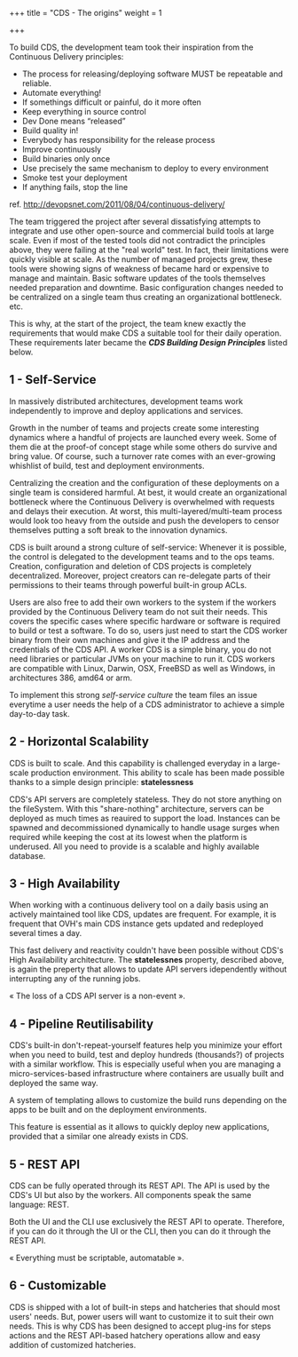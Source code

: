 +++
title = "CDS - The origins"
weight = 1

+++

To build CDS, the development team took their inspiration from the Continuous Delivery principles:

- The process for releasing/deploying software MUST be repeatable and reliable.
- Automate everything!
- If somethings difficult or painful, do it more often
- Keep everything in source control
- Dev Done means “released”
- Build quality in!
- Everybody has responsibility for the release process
- Improve continuously
- Build binaries only once
- Use precisely the same mechanism to deploy to every environment
- Smoke test your deployment
- If anything fails, stop the line

ref. http://devopsnet.com/2011/08/04/continuous-delivery/

The team triggered the project after several dissatisfying attempts to integrate and use other open-source and commercial build tools at large scale.
Even if most of the tested tools did not contradict the principles above, they were failing at the "real world" test. In fact, their limitations were quickly visible at scale. As the number of managed projects grew, these tools were showing signs of weakness of became hard or expensive to manage and maintain. Basic software updates of the tools themselves needed preparation and downtime. Basic configuration changes needed to be centralized on a single team thus creating an organizational bottleneck. etc.

This is why, at the start of the project, the team knew exactly the requirements that would make CDS a suitable tool for their daily operation.
These requirements later became the ***CDS Building Design Principles*** listed below.

## 1 - Self-Service

In massively distributed architectures, development teams work independently to improve and deploy applications and services.

Growth in the number of teams and projects create some interesting dynamics where a handful of projects are launched every week. Some of them die at the proof-of concept stage while some others do survive and bring value. Of course, such a turnover rate comes with an ever-growing whishlist of build, test and deployment environments.

Centralizing the creation and the configuration of these deployments on a single team is considered harmful. At best, it would create an organizational bottleneck where the Continuous Delivery is overwhelmed with requests and delays their execution. At worst, this multi-layered/multi-team process would look too heavy from the outside and push the developers to censor themselves putting a soft break to the innovation dynamics.

CDS is built around a strong culture of self-service: Whenever it is possible, the control is delegated to the development teams and to the ops teams. Creation, configuration and deletion of CDS projects is completely decentralized. Moreover, project creators can re-delegate parts of their permissions to their teams through powerful built-in group ACLs.

Users are also free to add their own workers to the system if the workers provided by the Continuous Delivery team do not suit their needs. This covers the specific cases where specific hardware or software is required to build or test a software. To do so, users just need to start the CDS worker binary from their own machines and give it the IP address and the credentials of the CDS API. A worker CDS is a simple binary, you do not need libraries or particular JVMs on your machine to run it. CDS workers are compatible with Linux, Darwin, OSX, FreeBSD as well as Windows, in architectures 386, amd64 or arm.

To implement this strong *self-service culture* the team files an issue everytime a user needs the help of a CDS administrator to achieve a simple day-to-day task.

## 2 - Horizontal Scalability

CDS is built to scale. And this capability is challenged everyday in a large-scale production environment. This ability to scale has been made possible thanks to a simple design principle: **statelessness**

CDS's API servers are completely stateless. They do not store anything on the fileSystem. With this "share-nothing" architecture, servers can be deployed as much times as reauired to support the load. Instances can be spawned and decommissioned dynamically to handle usage surges when required while keeping the cost at its lowest when the platform is underused. All you need to provide is a scalable and highly available database.


## 3 - High Availability

When working with a continuous delivery tool on a daily basis using an actively maintained tool like CDS, updates are frequent.
For example, it is frequent that OVH's main CDS instance gets updated and redeployed several times a day.

This fast delivery and reactivity couldn't have been possible without CDS's High Availability architecture. The **statelessnes** property, described above, is again the preperty that allows to update API servers idependently without interrupting any of the running jobs.

« The loss of a CDS API server is a non-event ».

## 4 - Pipeline Reutilisability

CDS's built-in don't-repeat-yourself features help you minimize your effort when you need to build, test and deploy hundreds (thousands?) of projects with a similar workflow. This is especially useful when you are managing a micro-services-based infrastructure where containers are usually built and deployed the same way.

A system of templating allows to customize the build runs depending on the apps to be built and on the deployment environments.

This feature is essential as it allows to quickly deploy new applications, provided that a similar one already exists in CDS.

## 5 - REST API

CDS can be fully operated through its REST API. The API is used by the CDS's UI but also by the workers. All components speak the same language: REST.

Both the UI and the CLI use exclusively the REST API to operate. Therefore, if you can do it through the UI or the CLI, then you can do it through the REST API.

« Everything must be scriptable, automatable ».


## 6 - Customizable

CDS is shipped with a lot of built-in steps and hatcheries that should most users' needs. But, power users will want to customize it to suit their own needs. This is why CDS has been designed to accept plug-ins for steps actions and the REST API-based hatchery operations allow and easy addition of customized hatcheries.